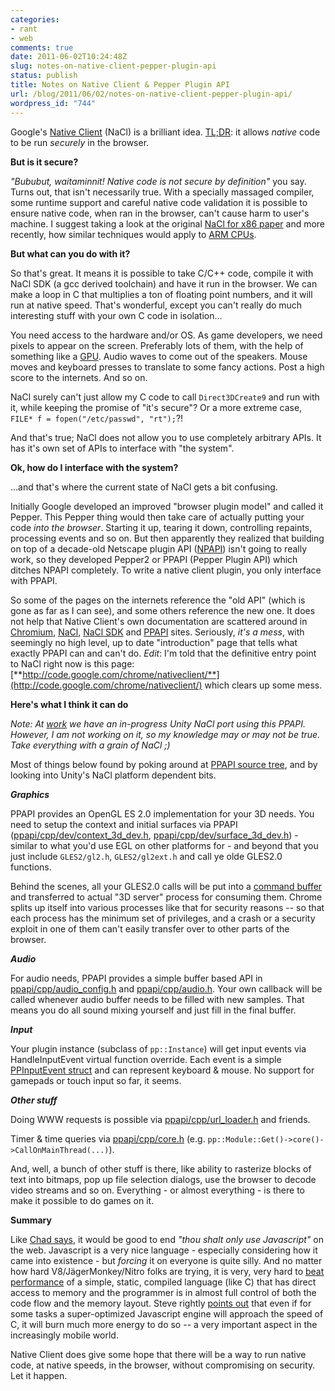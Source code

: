```yaml
---
categories:
- rant
- web
comments: true
date: 2011-06-02T10:24:48Z
slug: notes-on-native-client-pepper-plugin-api
status: publish
title: Notes on Native Client & Pepper Plugin API
url: /blog/2011/06/02/notes-on-native-client-pepper-plugin-api/
wordpress_id: "744"
---
```


Google's [Native Client](http://code.google.com/p/nativeclient/) (NaCl) is a brilliant idea. [TL;DR](http://en.wikipedia.org/wiki/Wikipedia:Too_long;_didn%27t_read): it allows _native_ code to be run _securely_ in the browser.

**But is it secure?**

_"Bububut, waitaminnit! Native code is not secure by definition"_ you say. Turns out, that isn't necessarily true. With a specially massaged compiler, some runtime support and careful native code validation it is possible to ensure native code, when ran in the browser, can't cause harm to user's machine. I suggest taking a look at the original [NaCl for x86 paper](http://src.chromium.org/viewvc/native_client/data/docs_tarball/nacl/googleclient/native_client/documentation/nacl_paper.pdf) and more recently, how similar techniques would apply to [ARM CPUs](http://www.chromium.org/nativeclient/reference/arm-overview).

**But what can you do with it?**

So that's great. It means it is possible to take C/C++ code, compile it with NaCl SDK (a gcc derived toolchain) and have it run in the browser. We can make a loop in C that multiplies a ton of floating point numbers, and it will run at native speed. That's wonderful, except you can't really do much interesting stuff with your own C code in isolation...

You need access to the hardware and/or OS. As game developers, we need pixels to appear on the screen. Preferably lots of them, with the help of something like a [GPU](http://en.wikipedia.org/wiki/Graphics_processing_unit). Audio waves to come out of the speakers. Mouse moves and keyboard presses to translate to some fancy actions. Post a high score to the internets. And so on.

NaCl surely can't just allow my C code to call `Direct3DCreate9` and run with it, while keeping the promise of "it's secure"? Or a more extreme case, `FILE* f = fopen("/etc/passwd", "rt");`?!

And that's true; NaCl does not allow you to use completely arbitrary APIs. It has it's own set of APIs to interface with "the system".

**Ok, how do I interface with the system?**

...and that's where the current state of NaCl gets a bit confusing.

Initially Google developed an improved "browser plugin model" and called it Pepper. This Pepper thing would then take care of actually putting your code _into the browser_. Starting it up, tearing it down, controlling repaints, processing events and so on. But then apparently they realized that building on top of a decade-old Netscape plugin API ([NPAPI](http://en.wikipedia.org/wiki/NPAPI)) isn't going to really work, so they developed Pepper2 or PPAPI (Pepper Plugin API) which ditches NPAPI completely. To write a native client plugin, you only interface with PPAPI.

So some of the pages on the internets reference the "old API" (which is gone as far as I can see), and some others reference the new one. It does not help that Native Client's own documentation are scattered around in [Chromium](http://www.chromium.org/nativeclient), [NaCl](http://code.google.com/p/nativeclient/), [NaCl SDK](http://code.google.com/p/nativeclient-sdk/) and [PPAPI](http://code.google.com/p/ppapi/) sites. Seriously, _it's a mess_, with seemingly no high level, up to date "introduction" page that tells what exactly PPAPI can and can't do. _Edit_: I'm told that the definitive entry point to NaCl right now is this page: [**http://code.google.com/chrome/nativeclient/**](http://code.google.com/chrome/nativeclient/) which clears up some mess.

**Here's what I think it can do**

_Note: At [work](http://unity3d.com/) we have an in-progress Unity NaCl port using this PPAPI. However, I am not working on it, so my knowledge may or may not be true. Take everything with a grain of NaCl ;)_

Most of things below found by poking around at [PPAPI source tree](http://src.chromium.org/viewvc/chrome/trunk/src/ppapi/), and by looking into Unity's NaCl platform dependent bits.

_**Graphics**_

PPAPI provides an OpenGL ES 2.0 implementation for your 3D needs. You need to setup the context and initial surfaces via PPAPI ([ppapi/cpp/dev/context_3d_dev.h](http://src.chromium.org/viewvc/chrome/trunk/src/ppapi/cpp/dev/context_3d_dev.h?view=markup), [ppapi/cpp/dev/surface_3d_dev.h](http://src.chromium.org/viewvc/chrome/trunk/src/ppapi/cpp/dev/surface_3d_dev.h?view=markup)) - similar to what you'd use EGL on other platforms for - and beyond that you just include `GLES2/gl2.h`, `GLES2/gl2ext.h` and call ye olde GLES2.0 functions.

Behind the scenes, all your GLES2.0 calls will be put into a [command buffer](http://src.chromium.org/viewvc/chrome/trunk/src/gpu/command_buffer/) and transferred to actual "3D server" process for consuming them. Chrome splits up itself into various processes like that for security reasons -- so that each process has the minimum set of privileges, and a crash or a security exploit in one of them can't easily transfer over to other parts of the browser.


_**Audio**_

For audio needs, PPAPI provides a simple buffer based API in [ppapi/cpp/audio_config.h](http://src.chromium.org/viewvc/chrome/trunk/src/ppapi/cpp/audio_config.h?view=markup) and [ppapi/cpp/audio.h](http://src.chromium.org/viewvc/chrome/trunk/src/ppapi/cpp/audio.h?view=markup). Your own callback will be called whenever audio buffer needs to be filled with new samples. That means you do all sound mixing yourself and just fill in the final buffer.


_**Input**_

Your plugin instance (subclass of `pp::Instance`) will get input events via HandleInputEvent virtual function override. Each event is a simple [PPInputEvent struct](http://src.chromium.org/viewvc/chrome/trunk/src/ppapi/c/pp_input_event.h?view=markup) and can represent keyboard & mouse. No support for gamepads or touch input so far, it seems.

_**Other stuff**_

Doing WWW requests is possible via [ppapi/cpp/url_loader.h](http://src.chromium.org/viewvc/chrome/trunk/src/ppapi/cpp/url_loader.h?view=markup) and friends.

Timer & time queries via [ppapi/cpp/core.h](http://src.chromium.org/viewvc/chrome/trunk/src/ppapi/cpp/core.h?view=markup) (e.g. `pp::Module::Get()->core()->CallOnMainThread(...)`).

And, well, a bunch of other stuff is there, like ability to rasterize blocks of text into bitmaps, pop up file selection dialogs, use the browser to decode video streams and so on. Everything - or almost everything - is there to make it possible to do games on it.

**Summary**

Like [Chad says](http://chadaustin.me/2011/01/in-defense-of-language-democracy/), it would be good to end _"thou shalt only use Javascript"_ on the web. Javascript is a very nice language - especially considering how it came into existence - but _forcing_ it on everyone is quite silly. And no matter how hard V8/JägerMonkey/Nitro folks are trying, it is very, very hard to [beat performance](http://chadaustin.me/2011/01/digging-into-javascript-performance/) of a simple, static, compiled language (like C) that has direct access to memory and the programmer is in almost full control of both the code flow and the memory layout. Steve rightly [points out](http://twitter.com/#!/stevestreeting/status/76216985888882688) that even if for some tasks a super-optimized Javascript engine will approach the speed of C, it will burn much more energy to do so -- a very important aspect in the increasingly mobile world.

Native Client does give some hope that there will be a way to run native code, at native speeds, in the browser, without compromising on security. Let it happen.
